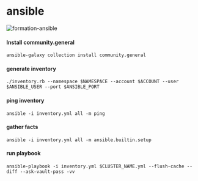 # ansible

![formation-ansible](https://user-images.githubusercontent.com/26479/113611957-81d90b80-964f-11eb-95c9-2fb0dfa3cb0b.png)

#### Install community.general
```
ansible-galaxy collection install community.general
```

#### generate inventory
```
./inventory.rb --namespace $NAMESPACE --account $ACCOUNT --user $ANSIBLE_USER --port $ANSIBLE_PORT
```

#### ping inventory
```
ansible -i inventory.yml all -m ping
```

#### gather facts
```
ansible -i inventory.yml all -m ansible.builtin.setup
```

#### run playbook
```
ansible-playbook -i inventory.yml $CLUSTER_NAME.yml --flush-cache --diff --ask-vault-pass -vv
```
